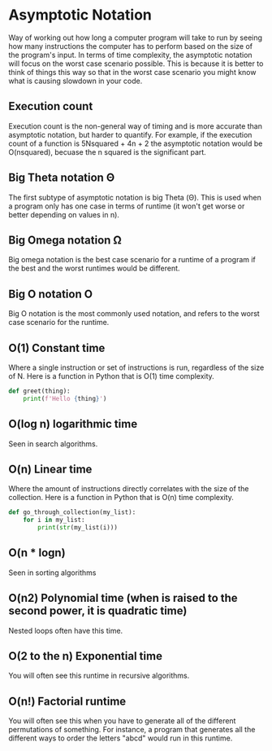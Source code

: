 # Asymptotic Notation

Way of working out how long a computer program will take to run by seeing how many instructions the computer has to perform based on the size of the program's input. In terms of time complexity, the asymptotic notation will focus on the worst case scenario possible. This is because it is better to think of things this way so that in the worst case scenario you might know what is causing slowdown in your code.

## Execution count

Execution count is the non-general way of timing and is more accurate than asymptotic notation, but harder to quantify. For example, if the execution count of a function is 5Nsquared + 4n + 2 the asymptotic notation would be O(nsquared), becuase the n squared is the significant part.

## Big Theta notation Θ

The first subtype of asymptotic notation is big Theta (Θ). This is used when a program only has one case in terms of runtime (it won't get worse or better depending on values in n). 

## Big Omega notation Ω

Big omega notation is the best case scenario for a runtime of a program if the best and the worst runtimes would be different.

## Big O notation O

Big O notation is the most commonly used notation, and refers to the worst case scenario for the runtime.

## O(1) Constant time

Where a single instruction or set of instructions is run, regardless of the size of N. Here is a function in Python that is O(1) time complexity.

```Python
def greet(thing):
    print(f'Hello {thing}')
```

## O(log n) logarithmic time

Seen in search algorithms.

## O(n) Linear time

Where the amount of instructions directly correlates with the size of the collection. Here is a function in Python that is O(n) time complexity.

```Python
def go_through_collection(my_list):
    for i in my_list:
        print(str(my_list(i)))
```

## O(n * logn)

Seen in sorting algorithms

## O(n2) Polynomial time (when is raised to the second power, it is quadratic time)

Nested loops often have this time.

## O(2 to the n) Exponential time

You will often see this runtime in recursive algorithms.

## O(n!) Factorial runtime

You will often see this when you have to generate all of the different permutations of something. For instance, a program that generates all the different ways to order the letters "abcd" would run in this runtime.




